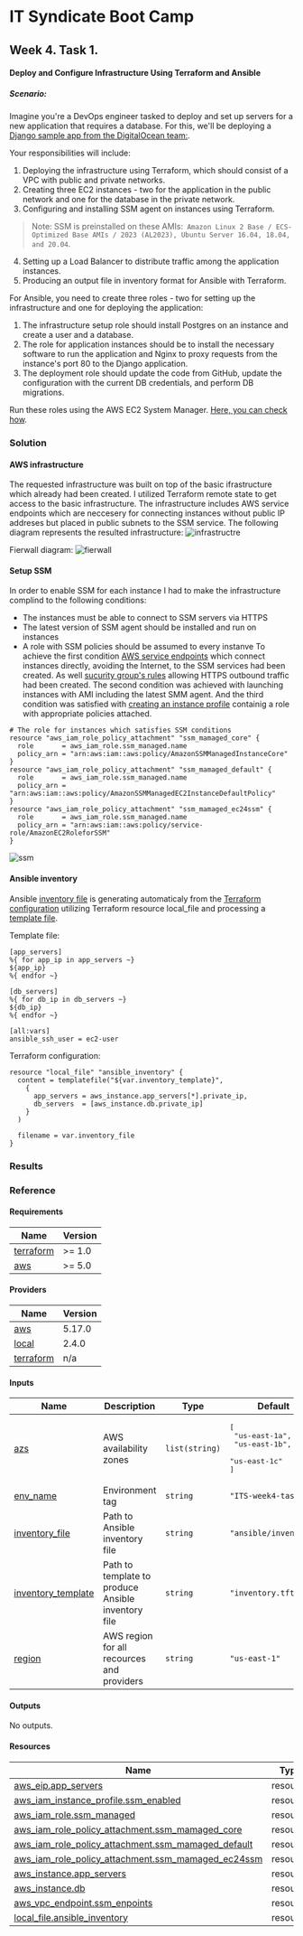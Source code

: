 <!-- BEGIN_TF_DOCS -->
# IT Syndicate Boot Camp
## Week 4. Task 1.
#### Deploy and Configure Infrastructure Using Terraform and Ansible
##### Scenario:
Imagine you're a DevOps engineer tasked to deploy and set up servers for a new application
that requires a database. For this, we'll be deploying a [Django sample app from the
DigitalOcean team:](https://github.com/digitalocean/sample-django).

Your responsibilities will include:
1. Deploying the infrastructure using Terraform, which should consist of a VPC with public and private networks.
2. Creating three EC2 instances - two for the application in the public network and one for the database in the private network.
3. Configuring and installing SSM agent on instances using Terraform.

> Note: SSM is preinstalled on these AMIs:` Amazon Linux 2 Base / ECS-Optimized Base AMIs / 2023 (AL2023), Ubuntu Server 16.04, 18.04, and 20.04`.

4. Setting up a Load Balancer to distribute traffic among the application instances.
5. Producing an output file in inventory format for Ansible with Terraform.

For Ansible, you need to create three roles - two for setting up the infrastructure and one for deploying the application:
1. The infrastructure setup role should install Postgres on an instance and create a user and a database.
1. The role for application instances should be to install the necessary software to run the application and Nginx to proxy requests from the instance's port 80 to the Django application.
1. The deployment role should update the code from GitHub, update the configuration with the current DB credentials, and perform DB migrations.

Run these roles using the AWS EC2 System Manager. [Here, you can check how](https://aws.amazon.com/blogs/mt/running-ansible-playbooks-using-ec2-systems-manager-run-command-and-state-manager/).
### Solution
#### AWS infrastructure
The requested infrastructure was built on top of the basic ifrastructure which already had been created. I utilized Terraform remote state to get access to the basic infrastructure.
The infrastructure includes AWS service endpoints which are neccesery for connecting instances without public IP addreses but placed in public subnets to the SSM service.
The following diagram represents the resulted infrastructure:
![infrastructre](docs/infra.png)

Fierwall diagram:
![fierwall](docs/fw.png)

#### Setup SSM
In order to enable SSM for each instance I had to make the infrastructure complind to the following conditions:
 - The instances must be able to connect to SSM servers via HTTPS
 - The latest version of SSM agent should be installed and run on instances
 - A role with SSM policies should be assumed to every instanve
To achieve the first condition [AWS service endpoints](ssm.tf) which connect instances directly, avoiding the Internet, to the SSM services had been created. As well [sucurity group's rules](security_groups.tf) allowing HTTPS outbound traffic had been created.
The second condition was achieved with launching instances with AMI including the latest SMM agent. And the third condition was satisfied with [creating an instance profile](main.tf) containig a role with appropriate policies attached.
```hcl
# The role for instances which satisfies SSM conditions
resource "aws_iam_role_policy_attachment" "ssm_mamaged_core" {
  role       = aws_iam_role.ssm_managed.name
  policy_arn = "arn:aws:iam::aws:policy/AmazonSSMManagedInstanceCore"
}
resource "aws_iam_role_policy_attachment" "ssm_mamaged_default" {
  role       = aws_iam_role.ssm_managed.name
  policy_arn = "arn:aws:iam::aws:policy/AmazonSSMManagedEC2InstanceDefaultPolicy"
}
resource "aws_iam_role_policy_attachment" "ssm_mamaged_ec24ssm" {
  role       = aws_iam_role.ssm_managed.name
  policy_arn = "arn:aws:iam::aws:policy/service-role/AmazonEC2RoleforSSM"
}
```
![ssm](docs/2023-09-23_23h49_59.png)

#### Ansible inventory
Ansible [inventory file](ansible/inventory) is generating automaticaly from the [Terraform configuration](inventory.tf) utilizing Terraform resource local_file and processing a [template file](inventory.tftpl).

Template file:
```
[app_servers]
%{ for app_ip in app_servers ~}
${app_ip}
%{ endfor ~}

[db_servers]
%{ for db_ip in db_servers ~}
${db_ip}
%{ endfor ~}

[all:vars]
ansible_ssh_user = ec2-user
```
Terraform configuration:
```hcl
resource "local_file" "ansible_inventory" {
  content = templatefile("${var.inventory_template}",
    {
      app_servers = aws_instance.app_servers[*].private_ip,
      db_servers  = [aws_instance.db.private_ip]
    }
  )

  filename = var.inventory_file
}
```
### Results

### Reference
#### Requirements

| Name | Version |
|------|---------|
| <a name="requirement_terraform"></a> [terraform](#requirement\_terraform) | >= 1.0 |
| <a name="requirement_aws"></a> [aws](#requirement\_aws) | >= 5.0 |
#### Providers

| Name | Version |
|------|---------|
| <a name="provider_aws"></a> [aws](#provider\_aws) | 5.17.0 |
| <a name="provider_local"></a> [local](#provider\_local) | 2.4.0 |
| <a name="provider_terraform"></a> [terraform](#provider\_terraform) | n/a |
#### Inputs

| Name | Description | Type | Default | Required |
|------|-------------|------|---------|:--------:|
| <a name="input_azs"></a> [azs](#input\_azs) | AWS availability zones | `list(string)` | <pre>[<br>  "us-east-1a",<br>  "us-east-1b",<br>  "us-east-1c"<br>]</pre> | no |
| <a name="input_env_name"></a> [env\_name](#input\_env\_name) | Environment tag | `string` | `"ITS-week4-task1"` | no |
| <a name="input_inventory_file"></a> [inventory\_file](#input\_inventory\_file) | Path to Ansible inventory file | `string` | `"ansible/inventory"` | no |
| <a name="input_inventory_template"></a> [inventory\_template](#input\_inventory\_template) | Path to template to produce Ansible inventory file | `string` | `"inventory.tftpl"` | no |
| <a name="input_region"></a> [region](#input\_region) | AWS region for all recources and providers | `string` | `"us-east-1"` | no |
#### Outputs

No outputs.
#### Resources

| Name | Type |
|------|------|
| [aws_eip.app_servers](https://registry.terraform.io/providers/hashicorp/aws/latest/docs/resources/eip) | resource |
| [aws_iam_instance_profile.ssm_enabled](https://registry.terraform.io/providers/hashicorp/aws/latest/docs/resources/iam_instance_profile) | resource |
| [aws_iam_role.ssm_managed](https://registry.terraform.io/providers/hashicorp/aws/latest/docs/resources/iam_role) | resource |
| [aws_iam_role_policy_attachment.ssm_mamaged_core](https://registry.terraform.io/providers/hashicorp/aws/latest/docs/resources/iam_role_policy_attachment) | resource |
| [aws_iam_role_policy_attachment.ssm_mamaged_default](https://registry.terraform.io/providers/hashicorp/aws/latest/docs/resources/iam_role_policy_attachment) | resource |
| [aws_iam_role_policy_attachment.ssm_mamaged_ec24ssm](https://registry.terraform.io/providers/hashicorp/aws/latest/docs/resources/iam_role_policy_attachment) | resource |
| [aws_instance.app_servers](https://registry.terraform.io/providers/hashicorp/aws/latest/docs/resources/instance) | resource |
| [aws_instance.db](https://registry.terraform.io/providers/hashicorp/aws/latest/docs/resources/instance) | resource |
| [aws_vpc_endpoint.ssm_enpoints](https://registry.terraform.io/providers/hashicorp/aws/latest/docs/resources/vpc_endpoint) | resource |
| [local_file.ansible_inventory](https://registry.terraform.io/providers/hashicorp/local/latest/docs/resources/file) | resource |
<!-- END_TF_DOCS -->
